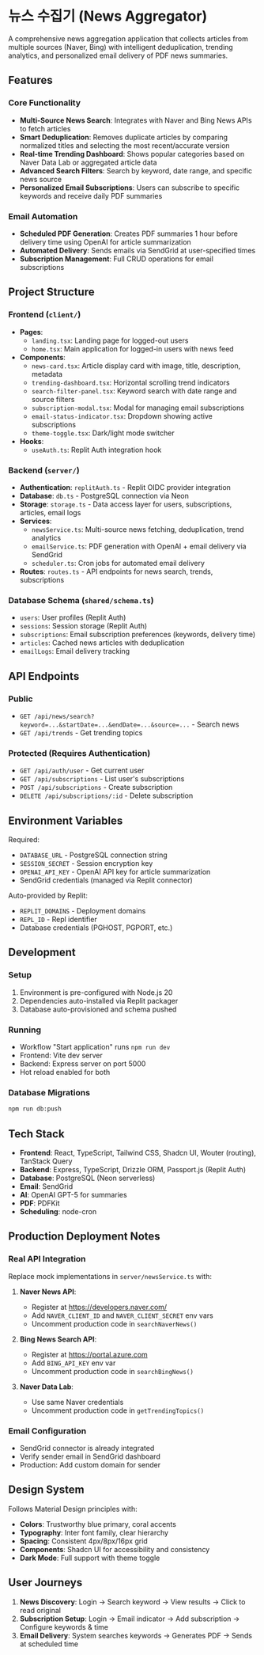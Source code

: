 # 뉴스 수집기 (News Aggregator)

A comprehensive news aggregation application that collects articles from multiple sources (Naver, Bing) with intelligent deduplication, trending analytics, and personalized email delivery of PDF news summaries.

## Features

### Core Functionality
- **Multi-Source News Search**: Integrates with Naver and Bing News APIs to fetch articles
- **Smart Deduplication**: Removes duplicate articles by comparing normalized titles and selecting the most recent/accurate version
- **Real-time Trending Dashboard**: Shows popular categories based on Naver Data Lab or aggregated article data
- **Advanced Search Filters**: Search by keyword, date range, and specific news source
- **Personalized Email Subscriptions**: Users can subscribe to specific keywords and receive daily PDF summaries

### Email Automation
- **Scheduled PDF Generation**: Creates PDF summaries 1 hour before delivery time using OpenAI for article summarization
- **Automated Delivery**: Sends emails via SendGrid at user-specified times
- **Subscription Management**: Full CRUD operations for email subscriptions

## Project Structure

### Frontend (`client/`)
- **Pages**:
  - `landing.tsx`: Landing page for logged-out users
  - `home.tsx`: Main application for logged-in users with news feed
- **Components**:
  - `news-card.tsx`: Article display card with image, title, description, metadata
  - `trending-dashboard.tsx`: Horizontal scrolling trend indicators
  - `search-filter-panel.tsx`: Keyword search with date range and source filters
  - `subscription-modal.tsx`: Modal for managing email subscriptions
  - `email-status-indicator.tsx`: Dropdown showing active subscriptions
  - `theme-toggle.tsx`: Dark/light mode switcher
- **Hooks**:
  - `useAuth.ts`: Replit Auth integration hook

### Backend (`server/`)
- **Authentication**: `replitAuth.ts` - Replit OIDC provider integration
- **Database**: `db.ts` - PostgreSQL connection via Neon
- **Storage**: `storage.ts` - Data access layer for users, subscriptions, articles, email logs
- **Services**:
  - `newsService.ts`: Multi-source news fetching, deduplication, trend analytics
  - `emailService.ts`: PDF generation with OpenAI + email delivery via SendGrid
  - `scheduler.ts`: Cron jobs for automated email delivery
- **Routes**: `routes.ts` - API endpoints for news search, trends, subscriptions

### Database Schema (`shared/schema.ts`)
- `users`: User profiles (Replit Auth)
- `sessions`: Session storage (Replit Auth)
- `subscriptions`: Email subscription preferences (keywords, delivery time)
- `articles`: Cached news articles with deduplication
- `emailLogs`: Email delivery tracking

## API Endpoints

### Public
- `GET /api/news/search?keyword=...&startDate=...&endDate=...&source=...` - Search news
- `GET /api/trends` - Get trending topics

### Protected (Requires Authentication)
- `GET /api/auth/user` - Get current user
- `GET /api/subscriptions` - List user's subscriptions
- `POST /api/subscriptions` - Create subscription
- `DELETE /api/subscriptions/:id` - Delete subscription

## Environment Variables

Required:
- `DATABASE_URL` - PostgreSQL connection string
- `SESSION_SECRET` - Session encryption key
- `OPENAI_API_KEY` - OpenAI API key for article summarization
- SendGrid credentials (managed via Replit connector)

Auto-provided by Replit:
- `REPLIT_DOMAINS` - Deployment domains
- `REPL_ID` - Repl identifier
- Database credentials (PGHOST, PGPORT, etc.)

## Development

### Setup
1. Environment is pre-configured with Node.js 20
2. Dependencies auto-installed via Replit packager
3. Database auto-provisioned and schema pushed

### Running
- Workflow "Start application" runs `npm run dev`
- Frontend: Vite dev server
- Backend: Express server on port 5000
- Hot reload enabled for both

### Database Migrations
```bash
npm run db:push
```

## Tech Stack

- **Frontend**: React, TypeScript, Tailwind CSS, Shadcn UI, Wouter (routing), TanStack Query
- **Backend**: Express, TypeScript, Drizzle ORM, Passport.js (Replit Auth)
- **Database**: PostgreSQL (Neon serverless)
- **Email**: SendGrid
- **AI**: OpenAI GPT-5 for summaries
- **PDF**: PDFKit
- **Scheduling**: node-cron

## Production Deployment Notes

### Real API Integration
Replace mock implementations in `server/newsService.ts` with:
1. **Naver News API**:
   - Register at https://developers.naver.com/
   - Add `NAVER_CLIENT_ID` and `NAVER_CLIENT_SECRET` env vars
   - Uncomment production code in `searchNaverNews()`

2. **Bing News Search API**:
   - Register at https://portal.azure.com
   - Add `BING_API_KEY` env var
   - Uncomment production code in `searchBingNews()`

3. **Naver Data Lab**:
   - Use same Naver credentials
   - Uncomment production code in `getTrendingTopics()`

### Email Configuration
- SendGrid connector is already integrated
- Verify sender email in SendGrid dashboard
- Production: Add custom domain for sender

## Design System

Follows Material Design principles with:
- **Colors**: Trustworthy blue primary, coral accents
- **Typography**: Inter font family, clear hierarchy
- **Spacing**: Consistent 4px/8px/16px grid
- **Components**: Shadcn UI for accessibility and consistency
- **Dark Mode**: Full support with theme toggle

## User Journeys

1. **News Discovery**: Login → Search keyword → View results → Click to read original
2. **Subscription Setup**: Login → Email indicator → Add subscription → Configure keywords & time
3. **Email Delivery**: System searches keywords → Generates PDF → Sends at scheduled time

